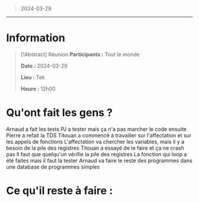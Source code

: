 > 2024-03-29

---

# Information

>[!Abstract] Réunion
>**Participants :** Tout le monde
>
>**Date :** 2024-03-29
>
>**Lieu :** Tek
>
>**Heure :** 12h00

# Qu'ont fait les gens ? 

 Arnaud a fait les tests
 PJ a tester mais ça n'a pas marcher le code ensuite
 Pierre a refait la TDS
 Titouan a commencé à travailler sur l'affectation et sur les appels de fonctions
 L'affectation va chercher les variables, mais il y a besoin de la pile des registres
 Titouan a essayé de le faire et ça ne crash pas
 Il faut que quelqu'un vérifie la pile des registres
 La fonction qui loop a été faites mais il faut la tester
	 Arnaud va faire le reste des programmes dans une database de programmes simples

# Ce qu'il reste à faire :
